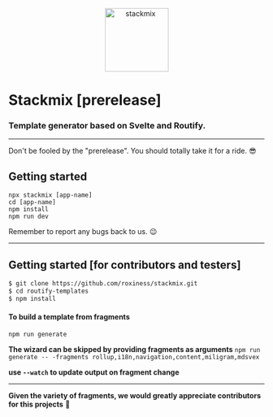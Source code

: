 <p align="center">
    <img alt="stackmix" width="125" src="https://github.com/roxiness/stackmix/tree/master/logo.svg">
</p>

# Stackmix [prerelease]
### Template generator based on Svelte and Routify.

---

Don't be fooled by the "prerelease". You should totally take it for a ride. 😎

## Getting started
```
npx stackmix [app-name]
cd [app-name]
npm install
npm run dev
```

Remember to report any bugs back to us. 😉

---

## Getting started [for contributors and testers]
```bash
$ git clone https://github.com/roxiness/stackmix.git
$ cd routify-templates
$ npm install
```

#### To build a template from fragments
`npm run generate`

__The wizard can be skipped by providing fragments as arguments__
`npm run generate -- -fragments rollup,i18n,navigation,content,miligram,mdsvex`

__use `--watch` to update output on fragment change__

---

**Given the variety of fragments, we would greatly appreciate contributors for this projects** 🙏
